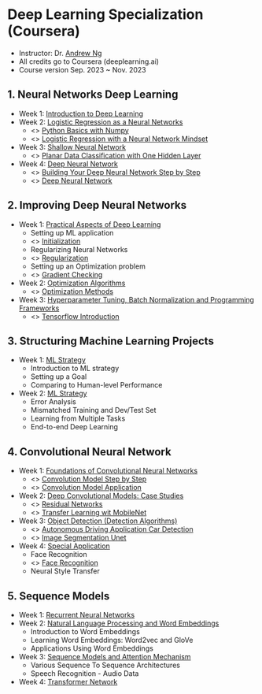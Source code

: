 # Deep Learning Specialization (Coursera) 
* Instructor: Dr. [Andrew Ng](http://www.andrewng.org/)
* All credits go to Coursera (deeplearning.ai)
* Course version Sep. 2023 ~ Nov. 2023

## 1. Neural Networks Deep Learning 
* Week 1: [Introduction to Deep Learning](https://github.com/HyunjyungOh/Deep-Learning-Specialization/blob/24c895ebf978c820380d450e450213f542b1a46d/Lecture%20Notes/C1_W1.pdf)
* Week 2: [Logistic Regression as a Neural Networks](https://github.com/HyunjyungOh/Deep-Learning-Specialization/blob/24c895ebf978c820380d450e450213f542b1a46d/Lecture%20Notes/C1_W2.pdf)
     * <> [Python Basics with Numpy](C1_Coding_Assignments/W2A1/Python_Basics_with_Numpy.ipynb)
     * <> [Logistic Regression with a Neural Network Mindset](C1_Coding_Assignments/W2A2/Logistic_Regression_with_a_Neural_Network_mindset.ipynb)
* Week 3: [Shallow Neural Network](https://github.com/HyunjyungOh/Deep-Learning-Specialization/blob/24c895ebf978c820380d450e450213f542b1a46d/Lecture%20Notes/C1_W3.pdf)
     * <> [Planar Data Classification with One Hidden Layer](C1_Coding_Assignments/W3A1/Planar_data_classification_with_one_hidden_layer.ipynb)
* Week 4: [Deep Neural Network](https://github.com/HyunjyungOh/Deep-Learning-Specialization/blob/24c895ebf978c820380d450e450213f542b1a46d/Lecture%20Notes/C1_W4.pdf)
     * <> [Building Your Deep Neural Network Step by Step](C1_Coding_Assignments/W4A1/Building_your_Deep_Neural_Network_Step_by_Step.ipynb)
     * <> [Deep Neural Network](C1_Coding_Assignments/W4A2/Deep%20Neural%20Network%20-%20Application.ipynb)

## 2. Improving Deep Neural Networks
* Week 1: [Practical Aspects of Deep Learning](https://github.com/HyunjyungOh/Deep-Learning-Specialization/blob/24c895ebf978c820380d450e450213f542b1a46d/Lecture%20Notes/C2_W1.pdf)
  * Setting up ML application
  * <> [Initialization](C2_Coding_Assignments/W1A1/Initialization.ipynb)
  * Regularizing Neural Networks
  * <> [Regularization](C2_Coding_Assignments/W1A2/Regularization.ipynb)
  * Setting up an Optimization problem
  * <> [Gradient Checking](C2_Coding_Assignments/W1A3/Gradient_Checking.ipynb)
* Week 2: [Optimization Algorithms](https://github.com/HyunjyungOh/Deep-Learning-Specialization/blob/24c895ebf978c820380d450e450213f542b1a46d/Lecture%20Notes/C2_W2.pdf)
    * <> [Optimization Methods](C2_Coding_Assignments/W2A1/Optimization_methods.ipynb)
* Week 3: [Hyperparameter Tuning, Batch Normalization and Programming Frameworks](https://github.com/HyunjyungOh/Deep-Learning-Specialization/blob/24c895ebf978c820380d450e450213f542b1a46d/Lecture%20Notes/C2_W3.pdf)
    * <> [Tensorflow Introduction](C2_Coding_Assignments/W3A1/Tensorflow_introduction.ipynb)
## 3. Structuring Machine Learning Projects
* Week 1: [ML Strategy](https://github.com/HyunjyungOh/Deep-Learning-Specialization/blob/24c895ebf978c820380d450e450213f542b1a46d/Lecture%20Notes/C3_W1.pdf)
  * Introduction to ML strategy
  * Setting up a Goal
  * Comparing to Human-level Performance
* Week 2: [ML Strategy](https://github.com/HyunjyungOh/Deep-Learning-Specialization/blob/24c895ebf978c820380d450e450213f542b1a46d/Lecture%20Notes/C3_W2.pdf)
  * Error Analysis
  * Mismatched Training and Dev/Test Set
  * Learning from Multiple Tasks
  * End-to-end Deep Learning
    
## 4. Convolutional Neural Network
* Week 1: [Foundations of Convolutional Neural Networks](https://github.com/HyunjyungOh/Deep-Learning-Specialization/blob/24c895ebf978c820380d450e450213f542b1a46d/Lecture%20Notes/C4_W1.pdf)
    * <> [Convolution Model Step by Step](W1A1/Convolution_model_Step_by_Step_v1.ipynb)
    * <> [Convolution Model Application](W1A2/Convolution_model_Application.ipynb)
* Week 2: [Deep Convolutional Models: Case Studies](https://github.com/HyunjyungOh/Deep-Learning-Specialization/blob/24c895ebf978c820380d450e450213f542b1a46d/Lecture%20Notes/C4_W2.pdf)
    * <> [Residual Networks](C4_Coding_Assignments/W2A1/Residual_Networks.ipynb)
    * <> [Transfer Learning wit MobileNet](C4_Coding_Assignments/W2A2/Transfer_learning_with_MobileNet_v1.ipynb)
* Week 3: [Object Detection (Detection Algorithms)](https://github.com/HyunjyungOh/Deep-Learning-Specialization/blob/24c895ebf978c820380d450e450213f542b1a46d/Lecture%20Notes/C4_W3.pdf)
    * <> [Autonomous Driving Application Car Detection](C4_Coding_Assignments/W3A1/Autonomous_driving_application_Car_detection.ipynb)
    * <> [Image Segmentation Unet](C4_Coding_Assignments/W3A2/Image_segmentation_Unet_v2.ipynb)
* Week 4: [Special Application](https://github.com/HyunjyungOh/Deep-Learning-Specialization/blob/24c895ebf978c820380d450e450213f542b1a46d/Lecture%20Notes/C4_W4.pdf)
  *  Face Recognition
  *  <> [Face Recognition](C4_Coding_Assignments/W4A1/Face_Recognition.ipynb)
  *  Neural Style Transfer
    
## 5. Sequence Models
* Week 1: [Recurrent Neural Networks](https://github.com/HyunjyungOh/Deep-Learning-Specialization/blob/24c895ebf978c820380d450e450213f542b1a46d/Lecture%20Notes/C5_W1.pdf)
* Week 2: [Natural Language Processing and Word Embeddings](https://github.com/HyunjyungOh/Deep-Learning-Specialization/blob/24c895ebf978c820380d450e450213f542b1a46d/Lecture%20Notes/C5_W2.pdf)
  * Introduction to Word Embeddings
  * Learning Word Embeddings: Word2vec and GloVe
  * Applications Using Word Embeddings
* Week 3: [Sequence Models and Attention Mechanism](https://github.com/HyunjyungOh/Deep-Learning-Specialization/blob/24c895ebf978c820380d450e450213f542b1a46d/Lecture%20Notes/C5_W3.pdf)
  * Various Sequence To Sequence Architectures
  * Speech Recognition - Audio Data
* Week 4: [Transformer Network](https://github.com/HyunjyungOh/Deep-Learning-Specialization/blob/24c895ebf978c820380d450e450213f542b1a46d/Lecture%20Notes/C5_W4.pdf)
